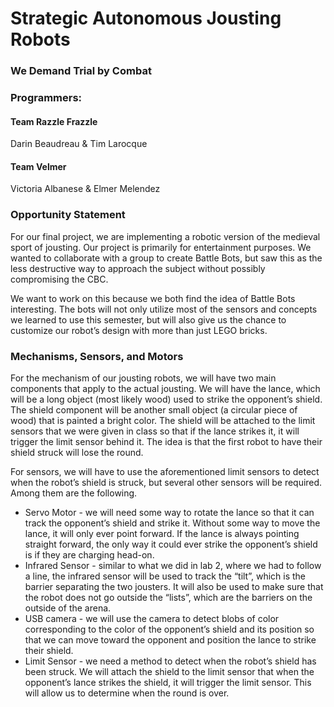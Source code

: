 # Strategic Autonomous Jousting Robots
### We Demand Trial by Combat

### Programmers:

#### Team Razzle Frazzle
Darin Beaudreau &
Tim Larocque

#### Team Velmer
Victoria Albanese &
Elmer Melendez

### Opportunity Statement
For our final project, we are implementing a robotic version of the medieval
sport of jousting. Our project is primarily for entertainment purposes. We
wanted to collaborate with a group to create Battle Bots, but saw this as the
less destructive way to approach the subject without possibly compromising the
CBC.

We want to work on this because we both find the idea of Battle Bots interesting.
The bots will not only utilize most of the sensors and concepts we learned to
use this semester, but will also give us the chance to customize our robot’s
design with more than just LEGO bricks.

### Mechanisms, Sensors, and Motors
For the mechanism of our jousting robots, we will have two main components that
apply to the actual jousting. We will have the lance, which will be a long object
(most likely wood) used to strike the opponent’s shield. The shield component
will be another small object (a circular piece of wood) that is painted a bright
color. The shield will be attached to the limit sensors that we were given in
class so that if the lance strikes it, it will trigger the limit sensor behind
it. The idea is that the first robot to have their shield struck will lose the
round.

For sensors, we will have to use the aforementioned limit sensors to detect when
the robot’s shield is struck, but several other sensors will be required. Among
them are the following.
- Servo Motor - we will need some way to rotate the lance so that it can track the
opponent’s shield and strike it. Without some way to move the lance, it will only
ever point forward. If the lance is always pointing straight forward, the only way
it could ever strike the opponent’s shield is if they are charging head-on.
- Infrared Sensor - similar to what we did in lab 2, where we had to follow a
line, the infrared sensor will be used to track the “tilt”, which is the barrier
separating the two jousters. It will also be used to make sure that the robot
does not go outside the “lists”, which are the barriers on the outside of the arena.
- USB camera - we will use the camera to detect blobs of color corresponding to
the color of the opponent’s shield and its position so that we can move toward
the opponent and position the lance to strike their shield.
- Limit Sensor - we need a method to detect when the robot’s shield has been struck.
We will attach the shield to the limit sensor that when the opponent’s lance
strikes the shield, it will trigger the limit sensor. This will allow us to
determine when the round is over.
